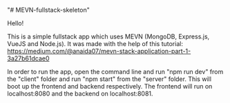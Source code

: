 "# MEVN-fullstack-skeleton" 

Hello!

This is a simple fullstack app which uses MEVN (MongoDB, Express.js, VueJS and Node.js).
It was made with the help of this tutorial: https://medium.com/@anaida07/mevn-stack-application-part-1-3a27b61dcae0

In order to run the app, open the command line and run "npm run dev" from the "client" folder and run "npm start" from the "server" folder. This will boot up the frontend and backend respectively. 
The frontend will run on localhost:8080 and the backend on localhost:8081.
